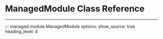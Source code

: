 # ManagedModule Class Reference
---
::: managed.module.ManagedModule
    options:
        show_source: true
        heading_level: 4
